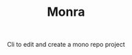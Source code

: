 <div align="center">
  <h1>Monra</h1>
  </br>
  <p>Cli to edit and create a mono repo project</p>
</div>